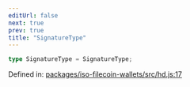 ```yaml
---
editUrl: false
next: true
prev: true
title: "SignatureType"
---
```


```ts
type SignatureType = SignatureType;
```

Defined in: [packages/iso-filecoin-wallets/src/hd.js:17](https://github.com/hugomrdias/filecoin/blob/main/packages/iso-filecoin-wallets/src/hd.js#L17)
